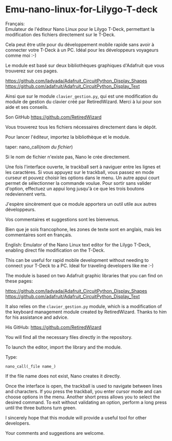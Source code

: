 # Emu-nano-linux-for-Lilygo-T-deck
Français:  
Emulateur de l'éditeur Nano Linux pour le Lilygo T-Deck, permettant la modification des fichiers directement sur le T-Deck.

Cela peut être utile pour du développement mobile rapide sans avoir à connecter votre T-Deck à un PC. Idéal pour les développeurs voyageurs comme moi :-)

Le module est basé sur deux bibliothèques graphiques d'Adafruit que vous trouverez sur ces pages.

https://github.com/ladyada/Adafruit_CircuitPython_Display_Shapes
https://github.com/adafruit/Adafruit_CircuitPython_Display_Text

Ainsi que sur le module `clavier_gestion.py`, qui est une modification du module de gestion du clavier créé par RetiredWizard. Merci à lui pour son aide et ses conseils.

Son GitHub
https://github.com/RetiredWizard

Vous trouverez tous les fichiers nécessaires directement dans le dépôt.

Pour lancer l'éditeur, importez la bibliothèque et le module.

taper:
nano_call(_nom du fichier_)

Si le nom de fichier n'existe pas, Nano le crée directement.

Une fois l'interface ouverte, le trackball sert à naviguer entre les lignes et les caractères. Si vous appuyez sur le trackball, vous passez en mode curseur et pouvez choisir les options dans le menu. Un autre appui court permet de sélectionner la commande voulue. Pour sortir sans valider d'option, effectuez un appui long jusqu'à ce que les trois boutons redeviennent verts.

J'espère sincèrement que ce module apportera un outil utile aux autres développeurs.

Vos commentaires et suggestions sont les bienvenus.

Bien que je sois francophone, les zones de texte sont en anglais, mais les commentaires sont en français.





English:
Emulator of the Nano Linux text editor for the Lilygo T-Deck, enabling direct file modification on the T-Deck.

This can be useful for rapid mobile development without needing to connect your T-Deck to a PC. Ideal for traveling developers like me :-)

The module is based on two Adafruit graphic libraries that you can find on these pages:

https://github.com/ladyada/Adafruit_CircuitPython_Display_Shapes
https://github.com/adafruit/Adafruit_CircuitPython_Display_Text

It also relies on the `clavier_gestion.py` module, which is a modification of the keyboard management module created by RetiredWizard. Thanks to him for his assistance and advice.

His GitHub:
https://github.com/RetiredWizard

You will find all the necessary files directly in the repository.

To launch the editor, import the library and the module.

Type:
```
nano_call(_file name_)
```

If the file name does not exist, Nano creates it directly.

Once the interface is open, the trackball is used to navigate between lines and characters. If you press the trackball, you enter cursor mode and can choose options in the menu. Another short press allows you to select the desired command. To exit without validating an option, perform a long press until the three buttons turn green.

I sincerely hope that this module will provide a useful tool for other developers.

Your comments and suggestions are welcome.

